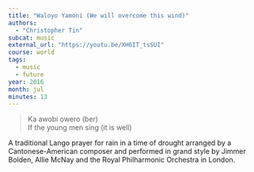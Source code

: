 ```yaml
---
title: "Waloyo Yamoni (We will overcome this wind)"
authors:
  - "Christopher Tin"
subcat: music
external_url: "https://youtu.be/XH6IT_tsSUI"
course: world
tags:
  - music
  - future
year: 2016
month: jul
minutes: 13
---
```


> Ka awobi owero (ber)  
If the young men sing (it is well)

A traditional Lango prayer for rain in a time of drought arranged by a Cantonese-American composer and performed in grand style by Jimmer Bolden, Allie McNay and the Royal Philharmonic Orchestra in London.
